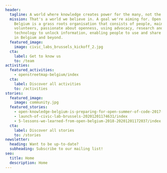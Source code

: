 ```yaml
---
header:
  tagline: A world where knowledge creates power for the many, not the few.
  mission: That's a world we believe in. A goal we're aiming for. Open Knowledge
    Belgium is a grass roots organisation that consists of people, mainly
    volunteers, passionate about openness, using advocacy, research and
    technology to unlock information, enabling people to use and share knowledge
    in Belgium and beyond.
  featured_image:
    image: civic_labs_brussels_kickoff_2.jpg
  cta:
    label: Get to know us
    to: /team
activities:
  featured_activities:
    - openstreetmap-belgium/index
  cta:
    label: Discover all activities
    to: /activities
stories:
  featured_image:
    image: community.jpg
  featured_stories:
    - open-knowledge-belgium-is-preparing-for-open-summer-of-code-2017-20201201174314/index
    - launch-of-civic-lab-brussels-20201201174631/index
    - 5-lessons-we-learned-from-open-belgium-2018-20201201172037/index
  cta:
    label: Discover all stories
    to: /stories
newsletter:
  heading: Want to be up-to-date?
  subheading: Subscribe to our mailing list!
seo:
  title: Home
  description: Home
---
```

